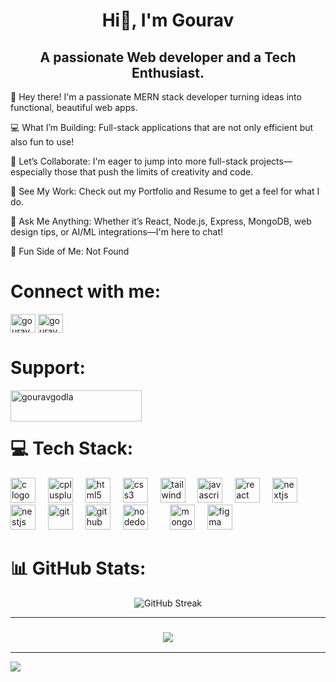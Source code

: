 <h1 align="center"> 
  Hi👋, I'm Gourav
</h1>


<h2 align="center">
  A passionate Web developer and a Tech Enthusiast.</h2>
<align="left">
  
 👋 Hey there! I'm a passionate MERN stack developer turning ideas into functional, beautiful web apps.

💻 What I’m Building:
Full-stack applications that are not only efficient but also fun to use!

🤝 Let’s Collaborate:
I'm eager to jump into more full-stack projects—especially those that push the limits of creativity and code.

🔗 See My Work:
Check out my Portfolio and Resume to get a feel for what I do.

💬 Ask Me Anything:
Whether it’s React, Node.js, Express, MongoDB, web design tips, or AI/ML integrations—I'm here to chat!

🧠 Fun Side of Me:
Not Found


# Connect with me:

<p align="left">
<a href="https://twitter.com/gouravgodla" target="blank"><img align="center" src="https://raw.githubusercontent.com/rahuldkjain/github-profile-readme-generator/master/src/images/icons/Social/twitter.svg" alt="gouravgodla" height="30" width="40" /></a>
<a href="https://linkedin.com/in/gouravgodla" target="blank"><img align="center" src="https://raw.githubusercontent.com/rahuldkjain/github-profile-readme-generator/master/src/images/icons/Social/linked-in-alt.svg" alt="gouravgodla" height="30" width="40" /></a>
</p>



# Support:
<p><a href="https://www.buymeacoffee.com/gouravgodla"> <img align="left" src="https://cdn.buymeacoffee.com/buttons/v2/default-yellow.png" height="50" width="210" alt="gouravgodla" /></a></p><br><br>



 
 # 💻 Tech Stack:
  <div align="left">
  <img src="https://cdn.jsdelivr.net/gh/devicons/devicon/icons/c/c-original.svg" height="40" alt="c logo"  />
  <img width="12" />
  <img src="https://cdn.jsdelivr.net/gh/devicons/devicon/icons/cplusplus/cplusplus-original.svg" height="40" alt="cplusplus logo"  />
  <img width="12" />
  <img src="https://cdn.simpleicons.org/html5/E34F26" height="40" alt="html5 logo"  />
  <img width="12" />
  <img src="https://cdn.simpleicons.org/css3/1572B6" height="40" alt="css3 logo"  />
  <img width="12" />
  <img src="https://cdn.simpleicons.org/tailwindcss/06B6D4" height="40" alt="tailwindcss"  />
  <img width="12" />
  <img src="https://cdn.jsdelivr.net/gh/devicons/devicon/icons/javascript/javascript-original.svg" height="40" alt="javascript logo"  />
  <img width="12" />
  <img src="https://cdn.simpleicons.org/react/61DAFB" height="40" alt="react"  />
  <img width="12" />
  <img src="https://cdn.simpleicons.org/nextdotjs/000000" height="40" alt="nextjs"  />
  <img width="12" />
  <img src="https://cdn.simpleicons.org/nestjs/E0234E" height="40" alt="nestjs"  />
  <img width="12" />
  <img src="https://cdn.simpleicons.org/git/F05032" height="40" alt="git"  />
  <img width="12" />
  <img src="https://cdn.simpleicons.org/github/181717" height="40" alt="github"  />
  <img width="12" />
  <img src="https://cdn.simpleicons.org/nodedotjs/5FA04E" height="40" alt="nodedotjs"  />
  <img width="12" />
  <img width="12" />
  <img src="https://cdn.simpleicons.org/mongodb/47A248" height="40" alt="mongodb"  />
  <img width="12" />
  <img src="https://cdn.simpleicons.org/figma/F24E1E" height="40" alt="figma"  />
</div>




 # 📊 GitHub Stats:
 
  <div align="center">
    
<a><img src="https://streak-stats.demolab.com?user=gouravgodla&theme=dark&hide_border=true" alt="GitHub Streak" /></a> 

</div>




<hr/>
<h3 align="center">
    <img src="https://readme-typing-svg.herokuapp.com/?font=Righteous&size=25&center=true&vCenter=true&width=500&height=70&duration=4000&lines=Thanks+for+visiting!+✌️;+Shoot+me+a+message+on+Linkedin!;I'm+always+down+to+collab+:)">
</h3>

---
[![](https://visitcount.itsvg.in/api?id=gouravgodla&icon=0&color=0)](https://visitcount.itsvg.in)

